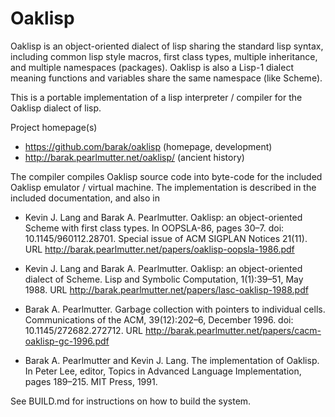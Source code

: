 Oaklisp
=======

Oaklisp is an object-oriented dialect of lisp sharing the standard
lisp syntax, including common lisp style macros, first class types,
multiple inheritance, and multiple namespaces (packages).  Oaklisp is
also a Lisp-1 dialect meaning functions and variables share the same
namespace (like Scheme).

This is a portable implementation of a lisp interpreter / compiler for
the Oaklisp dialect of lisp.

Project homepage(s)

*  https://github.com/barak/oaklisp       (homepage, development)
*  http://barak.pearlmutter.net/oaklisp/  (ancient history)

The compiler compiles Oaklisp source code into byte-code for the
included Oaklisp emulator / virtual machine.  The implementation
is described in the included documentation, and also in

* Kevin J. Lang and Barak A. Pearlmutter.  Oaklisp: an object-oriented
  Scheme with first class types. In OOPSLA-86, pages 30–7. doi:
  10.1145/960112.28701.  Special issue of ACM SIGPLAN Notices 21(11).
  URL http://barak.pearlmutter.net/papers/oaklisp-oopsla-1986.pdf

* Kevin J. Lang and Barak A. Pearlmutter. Oaklisp: an object-oriented
  dialect of Scheme. Lisp and Symbolic Computation, 1(1):39–51, May
  1988.
  URL http://barak.pearlmutter.net/papers/lasc-oaklisp-1988.pdf

* Barak A. Pearlmutter. Garbage collection with pointers to individual
  cells.  Communications of the ACM, 39(12):202–6, December 1996.
  doi: 10.1145/272682.272712.
  URL http://barak.pearlmutter.net/papers/cacm-oaklisp-gc-1996.pdf

* Barak A. Pearlmutter and Kevin J. Lang. The implementation of
  Oaklisp.  In Peter Lee, editor, Topics in Advanced Language
  Implementation, pages 189–215. MIT Press, 1991.

See BUILD.md for instructions on how to build the system.
